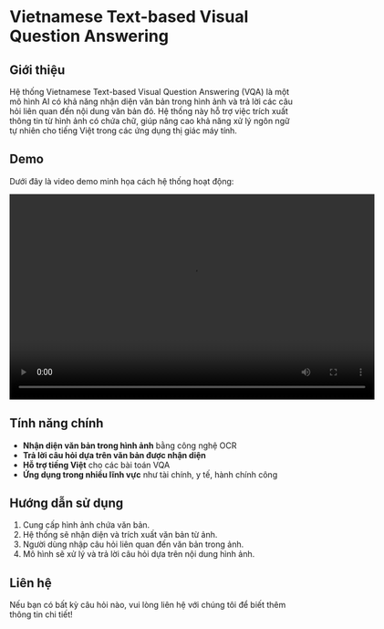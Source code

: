 # Vietnamese Text-based Visual Question Answering

## Giới thiệu
Hệ thống Vietnamese Text-based Visual Question Answering (VQA) là một mô hình AI có khả năng nhận diện văn bản trong hình ảnh và trả lời các câu hỏi liên quan đến nội dung văn bản đó. Hệ thống này hỗ trợ việc trích xuất thông tin từ hình ảnh có chứa chữ, giúp nâng cao khả năng xử lý ngôn ngữ tự nhiên cho tiếng Việt trong các ứng dụng thị giác máy tính.

## Demo
Dưới đây là video demo minh họa cách hệ thống hoạt động:

<video width="640" height="360" controls>
  <source src="vqa_text_demo.mp4" type="video/mp4">
  Trình duyệt của bạn không hỗ trợ thẻ video.
</video>


## Tính năng chính
- **Nhận diện văn bản trong hình ảnh** bằng công nghệ OCR
- **Trả lời câu hỏi dựa trên văn bản được nhận diện**
- **Hỗ trợ tiếng Việt** cho các bài toán VQA
- **Ứng dụng trong nhiều lĩnh vực** như tài chính, y tế, hành chính công

## Hướng dẫn sử dụng
1. Cung cấp hình ảnh chứa văn bản.
2. Hệ thống sẽ nhận diện và trích xuất văn bản từ ảnh.
3. Người dùng nhập câu hỏi liên quan đến văn bản trong ảnh.
4. Mô hình sẽ xử lý và trả lời câu hỏi dựa trên nội dung hình ảnh.

## Liên hệ
Nếu bạn có bất kỳ câu hỏi nào, vui lòng liên hệ với chúng tôi để biết thêm thông tin chi tiết!

